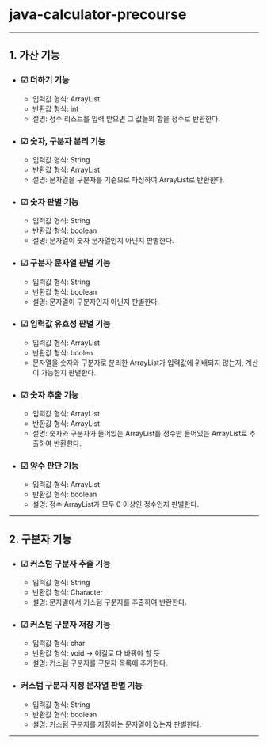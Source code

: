 # java-calculator-precourse

***
## 1. 가산 기능
- ### ☑ 더하기 기능
  - 입력값 형식: ArrayList<Integer>
  - 반환값 형식: int
  - 설명: 정수 리스트를 입력 받으면 그 값들의 합을 정수로 반환한다.
  
- ### ☑ 숫자, 구분자 분리 기능
  - 입력값 형식: String
  - 반환값 형식: ArrayList<String>
  - 설명: 문자열을 구분자를 기준으로 파싱하여 ArrayList로 반환한다.

- ### ☑ 숫자 판별 기능
    - 입력값 형식: String
    - 반환값 형식: boolean
    - 설명: 문자열이 숫자 문자열인지 아닌지 판별한다.

- ### ☑ 구분자 문자열 판별 기능
  - 입력값 형식: String
  - 반환값 형식: boolean
  - 설명: 문자열이 구분자인지 아닌지 판별한다.
  
- ### ☑ 입력값 유효성 판별 기능
  - 입력값 형식: ArrayList<String>
  - 반환값 형식: boolen
  - 문자열을 숫자와 구분자로 분리한 ArrayList가 입력값에 위배되지 않는지, 계산이 가능한지 판별한다.
  
- ### ☑ 숫자 추출 기능
  - 입력값 형식: ArrayList<String>
  - 반환값 형식: ArrayList<Integer>
  - 설명: 숫자와 구분자가 들어있는 ArrayList를 정수만 들어있는 ArrayList로 추출하여 반환한다.
  
- ### ☑ 양수 판단 기능
  - 입력값 형식: ArrayList<Integer>
  - 반환값 형식: boolean
  - 설명: 정수 ArrayList가 모두 0 이상인 정수인지 판별한다.


***
## 2. 구분자 기능
  - ### ☑ 커스텀 구분자 추출 기능
    - 입력값 형식: String
    - 반환값 형식: Character
    - 설명: 문자열에서 커스텀 구분자를 추출하여 반환한다.
    
  - ### ☑ 커스텀 구분자 저장 기능
    - 입력값 형식: char
    - 반환값 형식: void -> 이걸로 다 바꿔야 할 듯
    - 설명: 커스텀 구분자를 구분자 목록에 추가한다.
  
  - ### 커스텀 구분자 지정 문자열 판별 기능
    - 입력값 형식: String
    - 반환값 형식: boolean
    - 설명: 커스텀 구분자를 지정하는 문자열이 있는지 판별한다.

***